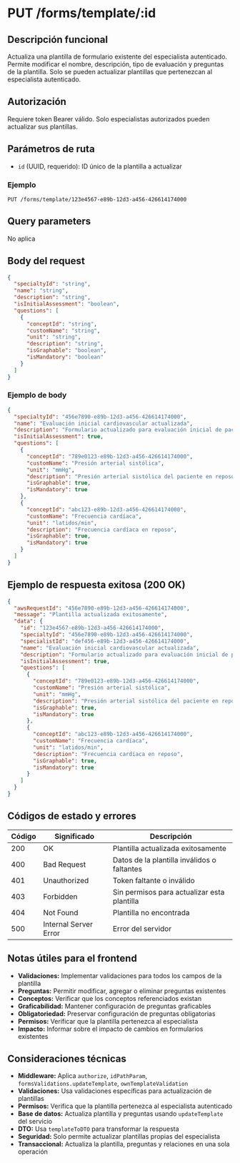 # PUT /forms/template/:id

## Descripción funcional

Actualiza una plantilla de formulario existente del especialista autenticado. Permite modificar el nombre, descripción, tipo de evaluación y preguntas de la plantilla. Solo se pueden actualizar plantillas que pertenezcan al especialista autenticado.

## Autorización

Requiere token Bearer válido. Solo especialistas autorizados pueden actualizar sus plantillas.

## Parámetros de ruta

- `id` (UUID, requerido): ID único de la plantilla a actualizar

### Ejemplo
```
PUT /forms/template/123e4567-e89b-12d3-a456-426614174000
```

## Query parameters

No aplica

## Body del request

```json
{
  "specialtyId": "string",
  "name": "string",
  "description": "string",
  "isInitialAssessment": "boolean",
  "questions": [
    {
      "conceptId": "string",
      "customName": "string",
      "unit": "string",
      "description": "string",
      "isGraphable": "boolean",
      "isMandatory": "boolean"
    }
  ]
}
```

### Ejemplo de body

```json
{
  "specialtyId": "456e7890-e89b-12d3-a456-426614174000",
  "name": "Evaluación inicial cardiovascular actualizada",
  "description": "Formulario actualizado para evaluación inicial de pacientes cardiovasculares",
  "isInitialAssessment": true,
  "questions": [
    {
      "conceptId": "789e0123-e89b-12d3-a456-426614174000",
      "customName": "Presión arterial sistólica",
      "unit": "mmHg",
      "description": "Presión arterial sistólica del paciente en reposo",
      "isGraphable": true,
      "isMandatory": true
    },
    {
      "conceptId": "abc123-e89b-12d3-a456-426614174000",
      "customName": "Frecuencia cardíaca",
      "unit": "latidos/min",
      "description": "Frecuencia cardíaca en reposo",
      "isGraphable": true,
      "isMandatory": true
    }
  ]
}
```

## Ejemplo de respuesta exitosa (200 OK)

```json
{
  "awsRequestId": "456e7890-e89b-12d3-a456-426614174000",
  "message": "Plantilla actualizada exitosamente",
  "data": {
    "id": "123e4567-e89b-12d3-a456-426614174000",
    "specialtyId": "456e7890-e89b-12d3-a456-426614174000",
    "specialistId": "def456-e89b-12d3-a456-426614174000",
    "name": "Evaluación inicial cardiovascular actualizada",
    "description": "Formulario actualizado para evaluación inicial de pacientes cardiovasculares",
    "isInitialAssessment": true,
    "questions": [
      {
        "conceptId": "789e0123-e89b-12d3-a456-426614174000",
        "customName": "Presión arterial sistólica",
        "unit": "mmHg",
        "description": "Presión arterial sistólica del paciente en reposo",
        "isGraphable": true,
        "isMandatory": true
      },
      {
        "conceptId": "abc123-e89b-12d3-a456-426614174000",
        "customName": "Frecuencia cardíaca",
        "unit": "latidos/min",
        "description": "Frecuencia cardíaca en reposo",
        "isGraphable": true,
        "isMandatory": true
      }
    ]
  }
}
```

## Códigos de estado y errores

| Código | Significado | Descripción |
|--------|-------------|-------------|
| 200 | OK | Plantilla actualizada exitosamente |
| 400 | Bad Request | Datos de la plantilla inválidos o faltantes |
| 401 | Unauthorized | Token faltante o inválido |
| 403 | Forbidden | Sin permisos para actualizar esta plantilla |
| 404 | Not Found | Plantilla no encontrada |
| 500 | Internal Server Error | Error del servidor |

## Notas útiles para el frontend

- **Validaciones:** Implementar validaciones para todos los campos de la plantilla
- **Preguntas:** Permitir modificar, agregar o eliminar preguntas existentes
- **Conceptos:** Verificar que los conceptos referenciados existan
- **Graficabilidad:** Mantener configuración de preguntas graficables
- **Obligatoriedad:** Preservar configuración de preguntas obligatorias
- **Permisos:** Verificar que la plantilla pertenezca al especialista
- **Impacto:** Informar sobre el impacto de cambios en formularios existentes

## Consideraciones técnicas

- **Middleware:** Aplica `authorize`, `idPathParam`, `formsValidations.updateTemplate`, `ownTemplateValidation`
- **Validaciones:** Usa validaciones específicas para actualización de plantillas
- **Permisos:** Verifica que la plantilla pertenezca al especialista autenticado
- **Base de datos:** Actualiza plantilla y preguntas usando `updateTemplate` del servicio
- **DTO:** Usa `templateToDTO` para transformar la respuesta
- **Seguridad:** Solo permite actualizar plantillas propias del especialista
- **Transaccional:** Actualiza la plantilla, preguntas y relaciones en una sola operación


